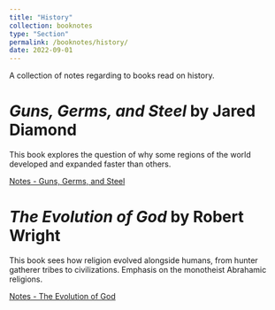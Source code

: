 ```yaml
---
title: "History"
collection: booknotes
type: "Section"
permalink: /booknotes/history/
date: 2022-09-01
---
```


A collection of notes regarding to books read on history.


# *Guns, Germs, and Steel* by Jared Diamond 
This book explores the question of why some regions of the world developed and expanded faster than others.

[Notes - Guns, Germs, and Steel](https://john-lyne.github.io/booknotes/history/ggs)


# *The Evolution of God* by Robert Wright
This book sees how religion evolved alongside humans, from hunter gatherer tribes to civilizations. Emphasis on the monotheist Abrahamic religions.

[Notes - The Evolution of God](https://john-lyne.github.io/booknotes/history/evo_god)
